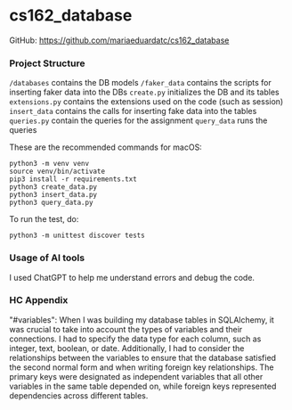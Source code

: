 # cs162_database

GitHub: https://github.com/mariaeduardatc/cs162_database

### Project Structure
`/databases` contains the DB models
`/faker_data` contains the scripts for inserting faker data into the DBs
`create.py` initializes the DB and its tables
`extensions.py` contains the extensions used on the code (such as session)
`insert_data` contains the calls for inserting fake data into the tables
`queries.py` contain the queries for the assignment
`query_data` runs the queries



These are the recommended commands for macOS:

```
python3 -m venv venv
source venv/bin/activate
pip3 install -r requirements.txt
python3 create_data.py
python3 insert_data.py
python3 query_data.py
```

To run the test, do:
```
python3 -m unittest discover tests
```


### Usage of AI tools
I used ChatGPT to help me understand errors and debug the code.

### HC Appendix
"#variables": When I was building my database tables in SQLAlchemy, it was crucial to take into account the types of variables and their connections. I had to specify the data type for each column, such as integer, text, boolean, or date. Additionally, I had to consider the relationships between the variables to ensure that the database satisfied the second normal form and when writing foreign key relationships. The primary keys were designated as independent variables that all other variables in the same table depended on, while foreign keys represented dependencies across different tables.
